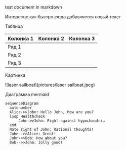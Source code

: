 test document in markdown

Интересно как быстро сюда добавляется новый текст


Таблица

| Колонка 1 | Колонка 2 | Колонка 3 |
| --------- | --------- | --------- |
| Ряд 1     |           |           |
| Ряд 2     |           |           |
| Ряд 3     |           |           |

Картинка

![laser sailboat](pictures/laser sailboat.jpeg)





Диаграмма mermaid



``` mermaid
sequenceDiagram
  autonumber
  Alice->>John: Hello John, how are you?
  loop Healthcheck
      John->>John: Fight against hypochondria
  end
  Note right of John: Rational thoughts!
  John-->>Alice: Great!
  John->>Bob: How about you?
  Bob-->>John: Jolly good!
```

